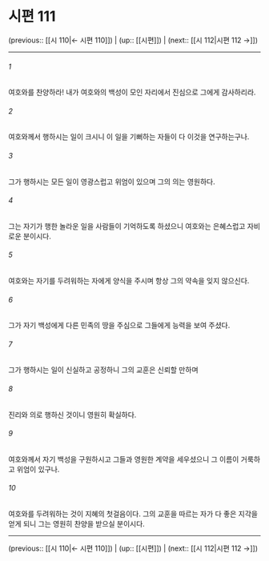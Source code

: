# 시편 111

(previous:: [[시 110|← 시편 110]]) | (up:: [[시편]]) | (next:: [[시 112|시편 112 →]])

***




###### 1 

여호와를 찬양하라! 내가 여호와의 백성이 모인 자리에서 진심으로 그에게 감사하리라. 



###### 2 

여호와께서 행하시는 일이 크시니 이 일을 기뻐하는 자들이 다 이것을 연구하는구나. 



###### 3 

그가 행하시는 모든 일이 영광스럽고 위엄이 있으며 그의 의는 영원하다. 



###### 4 

그는 자기가 행한 놀라운 일을 사람들이 기억하도록 하셨으니 여호와는 은혜스럽고 자비로운 분이시다. 



###### 5 

여호와는 자기를 두려워하는 자에게 양식을 주시며 항상 그의 약속을 잊지 않으신다. 



###### 6 

그가 자기 백성에게 다른 민족의 땅을 주심으로 그들에게 능력을 보여 주셨다. 



###### 7 

그가 행하시는 일이 신실하고 공정하니 그의 교훈은 신뢰할 만하며 



###### 8 

진리와 의로 행하신 것이니 영원히 확실하다. 



###### 9 

여호와께서 자기 백성을 구원하시고 그들과 영원한 계약을 세우셨으니 그 이름이 거룩하고 위엄이 있구나. 



###### 10 

여호와를 두려워하는 것이 지혜의 첫걸음이다. 그의 교훈을 따르는 자가 다 좋은 지각을 얻게 되니 그는 영원히 찬양을 받으실 분이시다.

***

(previous:: [[시 110|← 시편 110]]) | (up:: [[시편]]) | (next:: [[시 112|시편 112 →]])
